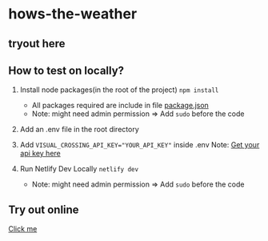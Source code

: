 # hows-the-weather

## tryout here

## How to test on locally?

1. Install node packages(in the root of the project)
   `npm install`

   - All packages required are include in file [package.json](./package.json)
   - Note: might need admin permission
     => Add `sudo` before the code

2. Add an .env file in the root directory

3. Add `VISUAL_CROSSING_API_KEY="YOUR_API_KEY"` inside .env
   Note: [Get your api key here](https://www.visualcrossing.com/sign-up/)

4. Run Netlify Dev Locally `netlify dev`
   - Note: might need admin permission
     => Add `sudo` before the code

## Try out online
   [Click me](https://daoshiweatherni.netlify.app)
